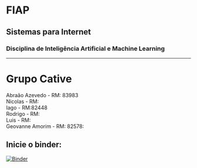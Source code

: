# FIAP

## Sistemas para Internet

### Disciplina de Inteligência Artificial e Machine Learning

---

# Grupo Cative

Abraão Azevedo - RM: 83983 \
Nicolas - RM: \
Iago - RM:82448 \
Rodrigo - RM: \
Luis - RM: \
Geovanne Amorim - RM: 82578:

## Inicie o binder:

[![Binder](https://mybinder.org/badge_logo.svg)](https://mybinder.org/v2/gh/azabraao/IA-avaliacao-01/master)
